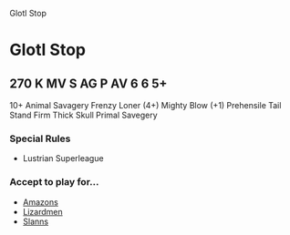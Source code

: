 ﻿
Glotl Stop

# Glotl Stop

270 K
MV
S
AG
P
AV
6
6
5+
-
10+
Animal Savagery
Frenzy
Loner (4+)
Mighty Blow (+1)
Prehensile Tail
Stand Firm
Thick Skull
Primal Savegery
### Special Rules
* Lustrian Superleague
### Accept to play for...
* [Amazons](../teams/Amazons.md)
* [Lizardmen](../teams/Lizardmen.md)
* [Slanns](../teams/Slanns.md)
